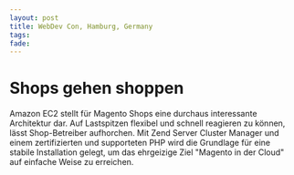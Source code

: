 ```yaml
---
layout: post
title: WebDev Con, Hamburg, Germany
tags: 
fade: 
---
```

# Shops gehen shoppen
Amazon EC2 stellt für Magento Shops eine durchaus interessante Architektur dar. Auf Lastspitzen flexibel und schnell reagieren zu können, lässt Shop-Betreiber aufhorchen. Mit Zend Server Cluster Manager und einem zertifizierten und supporteten PHP wird die Grundlage für eine stabile Installation gelegt, um das ehrgeizige Ziel "Magento in der Cloud" auf einfache Weise zu erreichen.
